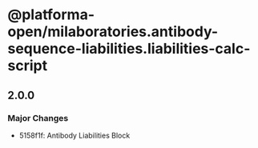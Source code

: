 # @platforma-open/milaboratories.antibody-sequence-liabilities.liabilities-calc-script

## 2.0.0

### Major Changes

- 5158f1f: Antibody Liabilities Block
